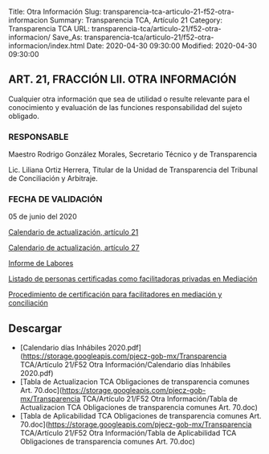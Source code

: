 Title: Otra Información
Slug: transparencia-tca-articulo-21-f52-otra-informacion
Summary: Transparencia TCA, Artículo 21
Category: Transparencia TCA
URL: transparencia-tca/articulo-21/f52-otra-informacion/
Save_As: transparencia-tca/articulo-21/f52-otra-informacion/index.html
Date: 2020-04-30 09:30:00
Modified: 2020-04-30 09:30:00


## ART. 21, FRACCIÓN LII. OTRA INFORMACIÓN

Cualquier otra información que sea de utilidad o resulte relevante para el conocimiento y evaluación de las funciones responsabilidad del sujeto obligado.

### RESPONSABLE

Maestro Rodrigo González Morales, Secretario Técnico y de Transparencia

Lic. Liliana Ortiz Herrera, Titular de la Unidad de Transparencia del Tribunal de Conciliación y Arbitraje.

### FECHA DE VALIDACIÓN

05 de junio del 2020

[Calendario de actualización, artículo 21](https://storage.googleapis.com/pjecz-gob-mx/Transparencia%20TCA/Art%C3%ADculo%2020/Calendario%20de%20Actualizacion%20Art%2021%20TCA%202020.ppt)

[Calendario de actualización, artículo 27](https://storage.googleapis.com/pjecz-gob-mx/Transparencia%20TCA/Art%C3%ADculo%2020/Calendario%20de%20Actualizacion%20Art%2027%20TCA%202020.ppt)

[Informe de Labores](https://www.pjecz.gob.mx/transparencia/articulo-21/f40-informe-anual-actividades/)

[Listado de personas certificadas como facilitadoras privadas en Mediación](https://www.pjecz.gob.mx/conocenos/estructura/tribunal-superior-de-justicia/organos-no-jurisdiccionales/cemasc/listado-de-personas-certificadas-vigentes-como-facilitadoras-privadas-en-mediacion/)

[Procedimiento de certificación para facilitadores en mediación y conciliación](https://www.pjecz.gob.mx/conocenos/estructura/tribunal-superior-de-justicia/organos-no-jurisdiccionales/cemasc/procedimientos-de-certificacion-para-facilitadores-en-mediacion-y-conciliacion/)


## Descargar


* [Calendario días Inhábiles 2020.pdf](https://storage.googleapis.com/pjecz-gob-mx/Transparencia TCA/Artículo 21/F52 Otra Información/Calendario días Inhábiles 2020.pdf)
* [Tabla de Actualizacion TCA  Obligaciones de transparencia comunes Art. 70.doc](https://storage.googleapis.com/pjecz-gob-mx/Transparencia TCA/Artículo 21/F52 Otra Información/Tabla de Actualizacion TCA  Obligaciones de transparencia comunes Art. 70.doc)
* [Tabla de Aplicabilidad TCA Obligaciones de transparencia comunes Art. 70.doc](https://storage.googleapis.com/pjecz-gob-mx/Transparencia TCA/Artículo 21/F52 Otra Información/Tabla de Aplicabilidad TCA Obligaciones de transparencia comunes Art. 70.doc)


